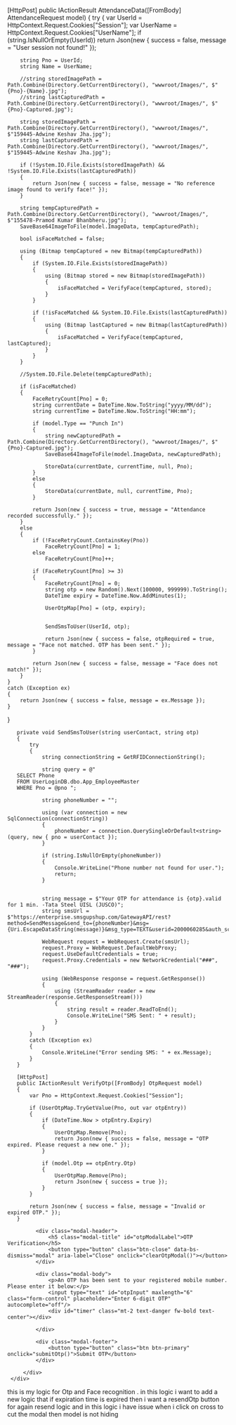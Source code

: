 [HttpPost]
public IActionResult AttendanceData([FromBody] AttendanceRequest model)
{
    try
    {
        var UserId = HttpContext.Request.Cookies["Session"];
        var UserName = HttpContext.Request.Cookies["UserName"];
        if (string.IsNullOrEmpty(UserId))
            return Json(new { success = false, message = "User session not found!" });

        string Pno = UserId;
        string Name = UserName;

        //string storedImagePath = Path.Combine(Directory.GetCurrentDirectory(), "wwwroot/Images/", $"{Pno}-{Name}.jpg");
        //string lastCapturedPath = Path.Combine(Directory.GetCurrentDirectory(), "wwwroot/Images/", $"{Pno}-Captured.jpg");

        string storedImagePath = Path.Combine(Directory.GetCurrentDirectory(), "wwwroot/Images/", $"159445-Adwine Keshav Jha.jpg");
        string lastCapturedPath = Path.Combine(Directory.GetCurrentDirectory(), "wwwroot/Images/", $"159445-Adwine Keshav Jha.jpg");

        if (!System.IO.File.Exists(storedImagePath) && !System.IO.File.Exists(lastCapturedPath))
        {
            return Json(new { success = false, message = "No reference image found to verify face!" });
        }

        string tempCapturedPath = Path.Combine(Directory.GetCurrentDirectory(), "wwwroot/Images/", $"155478-Pramod Kumar Bhanbheru.jpg");
        SaveBase64ImageToFile(model.ImageData, tempCapturedPath);

        bool isFaceMatched = false;

        using (Bitmap tempCaptured = new Bitmap(tempCapturedPath))
        {
            if (System.IO.File.Exists(storedImagePath))
            {
                using (Bitmap stored = new Bitmap(storedImagePath))
                {
                    isFaceMatched = VerifyFace(tempCaptured, stored);
                }
            }

            if (!isFaceMatched && System.IO.File.Exists(lastCapturedPath))
            {
                using (Bitmap lastCaptured = new Bitmap(lastCapturedPath))
                {
                    isFaceMatched = VerifyFace(tempCaptured, lastCaptured);
                }
            }
        }

        //System.IO.File.Delete(tempCapturedPath);

        if (isFaceMatched)
        {
            FaceRetryCount[Pno] = 0; 
            string currentDate = DateTime.Now.ToString("yyyy/MM/dd");
            string currentTime = DateTime.Now.ToString("HH:mm");

            if (model.Type == "Punch In")
            {
                string newCapturedPath = Path.Combine(Directory.GetCurrentDirectory(), "wwwroot/Images/", $"{Pno}-Captured.jpg");
                SaveBase64ImageToFile(model.ImageData, newCapturedPath);

                StoreData(currentDate, currentTime, null, Pno);
            }
            else
            {
                StoreData(currentDate, null, currentTime, Pno);
            }

            return Json(new { success = true, message = "Attendance recorded successfully." });
        }
        else
        {
            if (!FaceRetryCount.ContainsKey(Pno))
                FaceRetryCount[Pno] = 1;
            else
                FaceRetryCount[Pno]++;

            if (FaceRetryCount[Pno] >= 3)
            {
                FaceRetryCount[Pno] = 0;
                string otp = new Random().Next(100000, 999999).ToString();
                DateTime expiry = DateTime.Now.AddMinutes(1);

                UserOtpMap[Pno] = (otp, expiry);


                SendSmsToUser(UserId, otp); 

                return Json(new { success = false, otpRequired = true, message = "Face not matched. OTP has been sent." });
            }

            return Json(new { success = false, message = "Face does not match!" });
        }
    }
    catch (Exception ex)
    {
        return Json(new { success = false, message = ex.Message });
    }
}


       private void SendSmsToUser(string userContact, string otp)
       {
           try
           {
               string connectionString = GetRFIDConnectionString();

               string query = @"
       SELECT Phone
       FROM UserLoginDB.dbo.App_EmployeeMaster
       WHERE Pno = @pno ";

               string phoneNumber = "";

               using (var connection = new SqlConnection(connectionString))
               {
                   phoneNumber = connection.QuerySingleOrDefault<string>(query, new { pno = userContact });
               }

               if (string.IsNullOrEmpty(phoneNumber))
               {
                   Console.WriteLine("Phone number not found for user.");
                   return;
               }


               string message = $"Your OTP for attendance is {otp}.valid for 1 min. -Tata Steel UISL (JUSCO)";
               string smsUrl = $"https://enterprise.smsgupshup.com/GatewayAPI/rest?method=SendMessage&send_to={phoneNumber}&msg={Uri.EscapeDataString(message)}&msg_type=TEXT&userid=2000060285&auth_scheme=plain&password=jusco&v=1.1&format=text";

               WebRequest request = WebRequest.Create(smsUrl);
               request.Proxy = WebRequest.DefaultWebProxy;
               request.UseDefaultCredentials = true;
               request.Proxy.Credentials = new NetworkCredential("###", "###");

               using (WebResponse response = request.GetResponse())
               {
                   using (StreamReader reader = new StreamReader(response.GetResponseStream()))
                   {
                       string result = reader.ReadToEnd();
                       Console.WriteLine("SMS Sent: " + result);
                   }
               }
           }
           catch (Exception ex)
           {
               Console.WriteLine("Error sending SMS: " + ex.Message);
           }
       }

       [HttpPost]
       public IActionResult VerifyOtp([FromBody] OtpRequest model)
       {
           var Pno = HttpContext.Request.Cookies["Session"];

           if (UserOtpMap.TryGetValue(Pno, out var otpEntry))
           {
               if (DateTime.Now > otpEntry.Expiry)
               {
                   UserOtpMap.Remove(Pno); 
                   return Json(new { success = false, message = "OTP expired. Please request a new one." });
               }

               if (model.Otp == otpEntry.Otp)
               {
                   UserOtpMap.Remove(Pno);
                   return Json(new { success = true });
               }
           }

           return Json(new { success = false, message = "Invalid or expired OTP." });
       }


 <div class="modal fade" id="otpModal" tabindex="-1" aria-labelledby="otpModalLabel" aria-hidden="true"
      data-bs-backdrop="static" data-bs-keyboard="false">
     <div class="modal-dialog modal-dialog-centered">
         <div class="modal-content">

             <div class="modal-header">
                 <h5 class="modal-title" id="otpModalLabel">OTP Verification</h5>
                 <button type="button" class="btn-close" data-bs-dismiss="modal" aria-label="Close" onclick="clearOtpModal()"></button>
             </div>

             <div class="modal-body">
                 <p>An OTP has been sent to your registered mobile number. Please enter it below:</p>
                 <input type="text" id="otpInput" maxlength="6" class="form-control" placeholder="Enter 6-digit OTP" autocomplete="off"/>
                 <div id="timer" class="mt-2 text-danger fw-bold text-center"></div>

             </div>

             <div class="modal-footer">
                 <button type="button" class="btn btn-primary" onclick="submitOtp()">Submit OTP</button>
             </div>

         </div>
     </div>
 </div>

<script>
    let otpModalInstance;
    const video = document.getElementById("video");
    const canvas = document.getElementById("canvas");
    const EntryTypeInput = document.getElementById("EntryType");
    const successSound = document.getElementById("successSound");
    const errorSound = document.getElementById("errorSound");

    navigator.mediaDevices.getUserMedia({ video: { facingMode: "user" } })
        .then(function (stream) {
            let video = document.getElementById("video");
            video.srcObject = stream;
            video.play();
        })
        .catch(function (error) {
            console.error("Error accessing camera: ", error);
        });

 
    function captureImageAndSubmit(entryType) {
        EntryTypeInput.value = entryType;

        const context = canvas.getContext("2d");
        canvas.width = video.videoWidth;
        canvas.height = video.videoHeight;
        context.drawImage(video, 0, 0, canvas.width, canvas.height);

        const imageData = canvas.toDataURL("image/jpeg"); // Save as JPG

        
        Swal.fire({
            title: "Verifying Face...",
            allowOutsideClick: false,
            showConfirmButton: false,
            didOpen: () => {
                Swal.showLoading();
            }
        });

       
       

        fetch("/Geo/AttendanceData", {
            method: "POST",
            headers: {
                "Content-Type": "application/json"
            },
            body: JSON.stringify({
                Type: entryType,
                ImageData: imageData
            })
        })
            .then(response => response.json())
            .then(data => {
                Swal.close(); 

                if (data.success) {
                    var now = new Date();
                    var formattedDateTime = now.toLocaleString();
                    successSound.play();
                    triggerHapticFeedback("success");

                    Swal.fire({
                        title: "Face Matched!",
                        html: "<strong>Attendance Recorded Successfully</strong><br>" + formattedDateTime,
                        icon: "success",
                        timer: 5000,
                        showConfirmButton: false
                    }).then(() => {
                        location.reload();
                    });

                } else if (data.otpRequired) {
                    errorSound.play();
                    triggerHapticFeedback("error");

                    
                    startOTPTimer();

                    otpModalInstance = new bootstrap.Modal(document.getElementById('otpModal'));
                    otpModalInstance.show();

                } else {
                    errorSound.play();
                    triggerHapticFeedback("error");
                    var now = new Date();
                    var formattedDateTime = now.toLocaleString();

                    Swal.fire({
                        title: "Face Not Recognized.",
                        html: "<strong>Click the button again to retry</strong><br>Date & Time: " + formattedDateTime,
                        icon: "error",
                        confirmButtonText: "Retry"
                    });
                }
            })

            .catch(error => {
                console.error("Error:", error);
                triggerHapticFeedback("error");

                Swal.fire({
                    title: "Error!",
                    text: "An error occurred while processing your request.",
                    icon: "error"
                });
            });
            
    }

    function triggerHapticFeedback(type) {
        if ("vibrate" in navigator) {
            if (type === "success") {
                navigator.vibrate(100); 
            } else if (type === "error") {
                navigator.vibrate([200, 100, 200]); 
            }
        }
    }


    function clearOtpModal() {
        document.getElementById("otpInput").value = "";
        document.getElementById("timer").innerText = "";
        clearInterval(otpInterval);
    }

    

    let otpInterval;
    function startOTPTimer() {
        let timeLeft = 60;
        const timerLabel = document.getElementById("timer");
        const resendBtn = document.getElementById("resendBtn");
        resendBtn.style.display = "none";

        otpInterval = setInterval(() => {
            let mins = Math.floor(timeLeft / 60);
            let secs = timeLeft % 60;
            timerLabel.innerText = `OTP expires in ${mins}:${secs.toString().padStart(2, '0')}`;
            timeLeft--;

            if (timeLeft < 0) {
                clearInterval(otpInterval);
                timerLabel.innerText = "OTP expired.";
                resendBtn.style.display = "block";
            }
        }, 1000);
    }
  

    function submitOtp() {
        const otp = document.getElementById("otpInput").value;

        fetch("/Geo/VerifyOtp", {
            method: "POST",
            headers: {
                "Content-Type": "application/json"
            },
            body: JSON.stringify({ otp })
        })
            .then(res => res.json())
            .then(result => {
                if (result.success) {

                    var now = new Date();
                    var formattedDateTime = now.toLocaleString();

                    Swal.fire({
                        title: "OTP Verified",
                        html: "<strong>Attendance Recorded Successfully</strong><br>" + formattedDateTime,
                        icon: "success",
                        timer: 5000,
                        showConfirmButton: false
                    });

                    if (otpModalInstance) {
                        otpModalInstance.hide();
                    }
                    clearOtpModal();
                   
                } else {
                    Swal.fire({
                        icon: "error",
                        title: "Invalid OTP",
                        text: result.message || "Please try again."
                    });
                }
            });
    }


  </script>

this is my logic for Otp and Face recognition . in this logic i want to add a new logic that if expiration time is expired then i want a resendOtp button for again resend logic and in this logic i have issue when i click on cross to cut the modal then model is not hiding 

